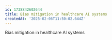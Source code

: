 ```yaml
---
id: 1738842602644
title: Bias mitigation in healthcare AI systems
createdAt: '2025-02-06T11:50:02.644Z'
---
```

Bias mitigation in healthcare AI systems
